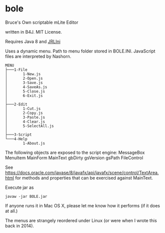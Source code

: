 bole
====

Bruce's Own scriptable mLite Editor

written in B4J. MIT License.

Requires Java 8 and [JRLIni](https://www.b4x.com/b4j/help/jrlini.html) 

Uses a dynamic menu. Path to menu folder stored in BOLE.INI. JavaScript files are interpreted by Nashorn. 

    MENU
    ├───1-File
    │       1-New.js
    │       2-Open.js
    │       3-Save.js
    │       4-SaveAs.js
    │       5-Close.js
    │       6-Exit.js
    │
    ├───2-Edit
    │       1-Cut.js
    │       2-Copy.js
    │       3-Paste.js
    │       4-Clear.js
    │       5-SelectAll.js
    │
    ├───3-Script
    └───4-Help
            1-About.js

The following objects are exposed to the script engine:
	MessageBox
	MenuItem
	MainForm
	MainText
	gbDirty
	gsVersion
	gsPath
	FileControl
	
See https://docs.oracle.com/javase/8/javafx/api/javafx/scene/control/TextArea.html for methods and properties that can be exercised against MainText.

Execute jar as 

	javaw -jar BOLE.jar
	
If anyone runs it in Mac OS X, please let me know how it performs (if it does at all.)

The menus are strangely reordered under Linux (or were when I wrote this back in 2014).
